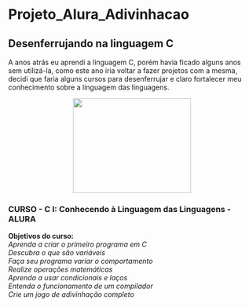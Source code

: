 
# Projeto_Alura_Adivinhacao
## Desenferrujando na linguagem C
A anos atrás eu aprendi a linguagem C, porém havia ficado alguns anos sem utilizá-la, como este ano iria voltar a fazer projetos com a mesma, decidi que faria alguns cursos para desenferrujar e claro fortalecer meu conhecimento sobre a linguagem das linguagens. 

<p align="center">
 <img width="240" height="193" src="https://github.com/leonardogrupioni/Projeto_Alura_Adivinhacao/blob/main/readme_pics/rust.gif?raw=true">
</p>

### CURSO - C I: Conhecendo à Linguagem das Linguagens - ALURA

**Objetivos do curso:**<br>
*Aprenda a criar o primeiro programa em C* <br>
*Descubra o que são variáveis* <br>
*Faça seu programa variar o comportamento* <br>
*Realize operações matemáticas* <br>
*Aprenda a usar condicionais e laços* <br>
*Entenda o funcionamento de um compilador*  <br>
*Crie um jogo de adivinhação completo* <br>
